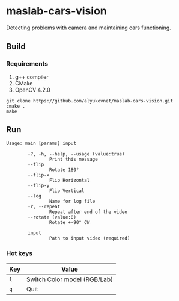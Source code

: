 # maslab-cars-vision
Detecting problems with camera and maintaining cars functioning.

## Build
### Requirements
1) g++ compiler
2) CMake
3) OpenCV 4.2.0
```
git clone https://github.com/alyukovnet/maslab-cars-vision.git
cmake .
make
```

## Run

```
Usage: main [params] input 

        -?, -h, --help, --usage (value:true)
                Print this message
        --flip
                Rotate 180°
        --flip-x
                Flip Horizontal
        --flip-y
                Flip Vertical
        --log
                Name for log file
        -r, --repeat
                Repeat after end of the video
        --rotate (value:0)
                Rotate +-90° CW

        input
                Path to input video (required)
```

### Hot keys
| Key | Value                        |
|-----|------------------------------|
| `l` | Switch Color model (RGB/Lab) |
| `q` | Quit                         |